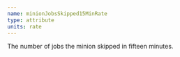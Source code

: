 ```yaml
---
name: minionJobsSkipped15MinRate
type: attribute
units: rate
---
```


The number of jobs the minion skipped in fifteen minutes.